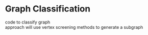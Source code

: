 # Graph Classification 
code to classify graph <br />
approach will use vertex screening methods to generate a subgraph
